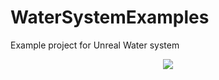 # WaterSystemExamples
Example project for Unreal Water system


<p align="center">
  <img src="https://media.githubusercontent.com/media/sanford87/WaterSystemExamples/main/Guide/EnableWaterPlugin.png" />
</p>